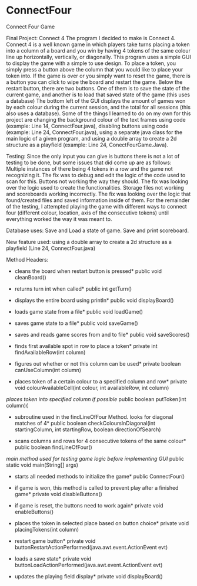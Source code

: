 # ConnectFour
Connect Four Game

Final Project: Connect 4
    The program I decided to make is Connect 4. Connect 4 is a well known game in which players take turns placing a token into a column of a board and you win by having 4 tokens of the same colour line up horizontally, vertically, or diagonally. This program uses a simple GUI to display the game with a simple to use design. To place a token, you simply press a button above the column that you would like to place your token into. If the game is over or you simply want to reset the game, there is a button you can click to wipe the board and restart the game. Below the restart button, there are two buttons. One of them is to save the state of the current game, and another is to load that saved state of the game (this uses a database) The bottom left of the GUI displays the amount of games won by each colour during the current session, and the total for all sessions (this also uses a database). Some of the things I learned to do on my own for this project are changing the background colour of the text frames using code (example: Line 14, ConnectFour.java), disabling buttons using code (example: Line 24, ConnectFour.java), using a separate java class for the main logic of a given program, and using a double array to create a 2d structure as a playfield (example: Line 24, ConectFourGame.Java).

Testing: 
    Since the only input you can give is buttons there is not a lot of testing to be done, but some issues that did come up are as follows:
    Multiple instances of there being 4 tokens in a row and the game not recognizing it. The fix was to debug and edit the logic of the code used to scan for this.
    Buttons not working the way they should. The fix was looking over the logic used to create the functionalities.
    Storage files not working and scoreboards working incorrectly. The fix was looking over the logic that found/created files and saved information inside of them.
    For the remainder of the testing, I attempted playing the game with different ways to connect four (different colour, location, axis of the consecutive tokens) until everything worked the way it was meant to.
    

Database uses: 
Save and Load a state of game.
Save and print scoreboard.

New feature used:
    using a double array to create a 2d structure as a playfield (Line 24, ConnectFour.java)

Method Headers: 

* cleans the board when restart button is pressed*
public void cleanBoard()

* returns turn int when called*
public int getTurn()

* displays the entire board using println*
public void displayBoard()

* loads game state from a file*
public void loadGame()

* saves game state to a file*
public void saveGame()

* saves and reads game scores from and to file*
public void saveScores()

 * finds first available spot in row to place a token*
private int findAvailableRow(int column)

* figures out whether or not this column can be used*
private boolean canUseColumn(int column)

* places token of a certain colour to a specified column and row*
private void colourAvailableCell(int colour, int availableRow, int column)

*places token into specified column if possible*
public boolean putToken(int column){

* subroutine used in the findLineOfFour Method. looks for diagonal matches of 4*
public boolean checkColoursInDiagonal(int startingColumn, int startingRow, boolean directionOfSearch)

* scans columns and rows for 4 consecutive tokens of the same colour*
public boolean findLineOfFour()

*main method used for testing game logic before implementing GUI*
public static void main(String[] args)

* starts all needed methods to initialize the game*
public ConnectFour()

* if game is won, this method is called to prevent play after a finished game*
private void disableButtons()

* if game is reset, the buttons need to work again*
private void enableButtons()

* places the token in selected place based on button choice*
private void placingTokens(int column)

* restart game button*
private void buttonRestartActionPerformed(java.awt.event.ActionEvent evt)

* loads a save state*
private void buttonLoadActionPerformed(java.awt.event.ActionEvent evt)

* updates the playing field display*
private void displayBoard()


